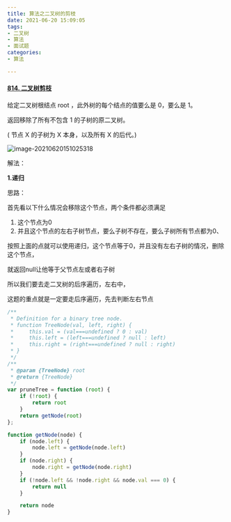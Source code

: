 ```yaml
---
title: 算法之二叉树的剪枝
date: 2021-06-20 15:09:05
tags:
- 二叉树
- 算法
- 面试题
categories:
- 算法

---
```


#### [814. 二叉树剪枝](https://leetcode-cn.com/problems/binary-tree-pruning/)

给定二叉树根结点 root ，此外树的每个结点的值要么是 0，要么是 1。

返回移除了所有不包含 1 的子树的原二叉树。

( 节点 X 的子树为 X 本身，以及所有 X 的后代。)

![image-20210620151025318](image-20210620151025318.png)



解法：

**1.递归**

思路：

首先看以下什么情况会移除这个节点，两个条件都必须满足

1. 这个节点为0
2. 并且这个节点的左右子树节点，要么子树不存在，要么子树所有节点都为0、

按照上面的点就可以使用递归，这个节点等于0，并且没有左右子树的情况，删除这个节点，

就返回null让他等于父节点左或者右子树

所以我们要去走二叉树的后序遍历，左右中，

这题的重点就是一定要走后序遍历，先去判断左右节点

```js
/**
 * Definition for a binary tree node.
 * function TreeNode(val, left, right) {
 *     this.val = (val===undefined ? 0 : val)
 *     this.left = (left===undefined ? null : left)
 *     this.right = (right===undefined ? null : right)
 * }
 */
/**
 * @param {TreeNode} root
 * @return {TreeNode}
 */
var pruneTree = function (root) {
    if (!root) {
        return root
    }
    return getNode(root)
};

function getNode(node) {
    if (node.left) {
        node.left = getNode(node.left)
    }
    if (node.right) {
        node.right = getNode(node.right)
    }
    if (!node.left && !node.right && node.val === 0) {
        return null
    }

    return node
}
```

